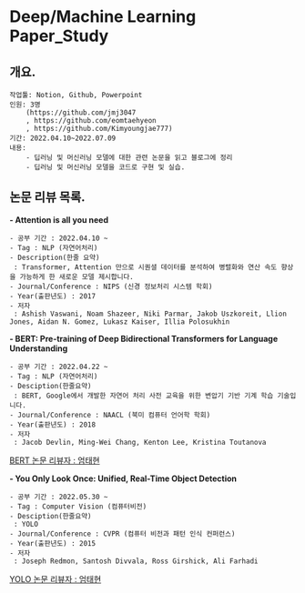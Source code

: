 # Deep/Machine Learning Paper_Study

## 개요.

    작업툴: Notion, Github, Powerpoint
    인원: 3명
        (https://github.com/jmj3047 
        , https://github.com/eomtaehyeon 
        , https://github.com/Kimyoungjae777)
    기간: 2022.04.10~2022.07.09
    내용: 
        - 딥러닝 및 머신러닝 모델에 대한 관련 논문을 읽고 블로그에 정리
        - 딥러닝 및 머신러닝 모델을 코드로 구현 및 실습. 


## 논문 리뷰 목록.

**- Attention is all you need**

    - 공부 기간 : 2022.04.10 ~ 
    - Tag : NLP (자연어처리)
    - Description(한줄 요약)
     : Transformer, Attention 만으로 시퀀셜 데이터를 분석하여 병렬화와 연산 속도 향상을 가능하게 한 새로운 모델 제시합니다.
    - Journal/Conference : NIPS (신경 정보처리 시스템 학회)
    - Year(출판년도) : 2017
    - 저자
     : Ashish Vaswani, Noam Shazeer, Niki Parmar, Jakob Uszkoreit, Llion Jones, Aidan N. Gomez, Lukasz Kaiser, Illia Polosukhin 



**- BERT: Pre-training of Deep Bidirectional Transformers for Language Understanding**

    - 공부 기간 : 2022.04.22 ~ 
    - Tag : NLP (자연어처리)
    - Desciption(한줄요약)
     : BERT, Google에서 개발한 자연어 처리 사전 교육을 위한 변압기 기반 기계 학습 기술입니다.
    - Journal/Conference : NAACL (북미 컴퓨터 언어학 학회)
    - Year(출판년도) : 2018
    - 저자 
     : Jacob Devlin, Ming-Wei Chang, Kenton Lee, Kristina Toutanova

[BERT 논문 리뷰자 : 엄태현](https://github.com/eomtaehyeon/Deep_Machine_Learning_Paper_Study/blob/main/BERT_REVIEW/BERT_Pre-t.md)

**- You Only Look Once: Unified, Real-Time Object Detection**

    - 공부 기간 : 2022.05.30 ~ 
    - Tag : Computer Vision (컴퓨터비전)
    - Desciption(한줄요약)
     : YOLO
    - Journal/Conference : CVPR (컴퓨터 비전과 패턴 인식 컨퍼런스)
    - Year(출판년도) : 2015
    - 저자 
     : Joseph Redmon, Santosh Divvala, Ross Girshick, Ali Farhadi

[YOLO 논문 리뷰자 : 엄태현](https://github.com/eomtaehyeon/Deep_Machine_Learning_Paper_Study/blob/main/YOLO_v5/YOLOv5.md)